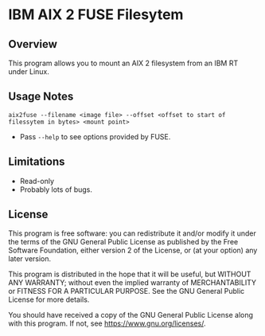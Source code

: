 # IBM AIX 2 FUSE Filesytem

## Overview

This program allows you to mount an AIX 2 filesystem from an IBM RT under Linux.

## Usage Notes

    aix2fuse --filename <image file> --offset <offset to start of filessytem in bytes> <mount point>

* Pass `--help` to see options provided by FUSE.

## Limitations

* Read-only
* Probably lots of bugs.

## License

This program is free software: you can redistribute it and/or modify it under the terms of the GNU General Public License as published by the Free Software Foundation, either version 2 of the License, or (at your option) any later version.

This program is distributed in the hope that it will be useful, but WITHOUT ANY WARRANTY; without even the implied warranty of MERCHANTABILITY or FITNESS FOR A PARTICULAR PURPOSE. See the GNU General Public License for more details.

You should have received a copy of the GNU General Public License along with this program. If not, see <https://www.gnu.org/licenses/>.
